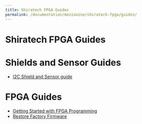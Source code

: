 ```yaml
---
title: Shiratech FPGA Guides
permalink: /documentation/mezzanine/shiratech-fpga/guides/
---
```

# Shiratech FPGA Guides

# Shields and Sensor Guides
- [I2C Shield and Sensor guide](i2c-shields.md)

# FPGA Guides
- [Getting Started with FPGA Programming](fpga-getting-started.md)
- [Restore Factory Firmware](restore-factory-firmware.md)
